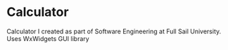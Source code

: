 # Calculator
Calculator I created as part of Software Engineering at Full Sail University. Uses WxWidgets GUI library
